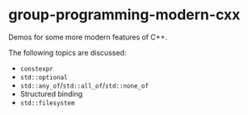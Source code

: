 # group-programming-modern-cxx
Demos for some more modern features of C++.

The following topics are discussed:

- `constexpr`
- `std::optional`
- `std::any_of`/`std::all_of`/`std::none_of`
- Structured binding
- `std::filesystem`
